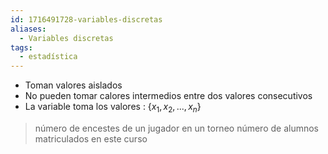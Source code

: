 ```yaml
---
id: 1716491728-variables-discretas
aliases:
  - Variables discretas
tags:
  - estadística
---
```


- Toman valores aislados
- No pueden tomar calores intermedios entre dos valores consecutivos
- La variable toma los valores : $\{x_1, x_2,...,x_n\}$

>número de encestes de un jugador en un torneo
>número de alumnos matriculados en este curso